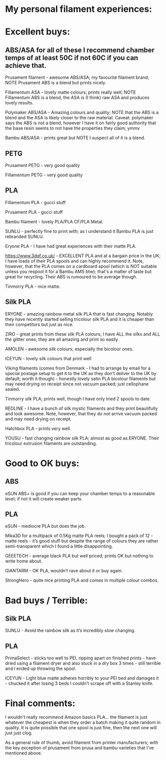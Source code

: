 # My personal filament experiences:

# Excellent buys:

## ABS/ASA for all of these I recommend chamber temps of at least 50C if not 60C if you can achieve that.

Prusament filament - awesome ABS/ASA; my favourite filament brand; NOTE Prusament ABS is a blend but prints nicely.

Fillamentum ASA - lovely matte colours; prints really well; NOTE Fillamentum ABS is a blend, the ASA is (I think) raw ASA and produces lovely results.

Polymaker ABS/ASA - Amazing colours and quality; NOTE that the ABS is a blend and the ASA is likely closer to the raw material.  Caveat: polymaker says the ABS is not a blend, however I have it on fairly good authority that the base resin seems to not have the properties they claim; ymmv

Bambu ABS/ASA - prints great but NOTE I suspect all of it is a blend.

## PETG

Prusament PETG - very good quality

Fillamentum PETG - very good quality

## PLA

Fillamentum PLA - gucci stuff

Prusament PLA - gucci stuff

Bambu filament - lovely PLA/PLA CF/PLA Metal.

SUNLU - perfectly fine to print with; as I understand it Bambu PLA is just rebranded SUNLU.

Eryone PLA - I have had great experiences with their matte PLA.

https://www.3dqf.co.uk/ - EXCELLENT PLA and at a bargain price in the UK; I have loads of their PLA spools and can highly recommend it.
Note, however, that the PLA comes on a cardboard spool (which is NOT suitable unless you respool it for a Bambu AMS btw); that's a matter of taste but great for recycling.  Their ABS is rumoured to be average though.

Tinmorry PLA - nice matte.

## Silk PLA

ERYONE - amazing rainbow metal silk PLA that is fast changing.  Notably they have recently started selling tricolour silk PLA and it is cheaper than their competitors but just as nice.  

ZIRO - great prints from these silk PLA colours; I have ALL the silks and ALL the glitter ones; they are all amazing and print so easily.

AMOLEN - awesome silk colours; especially the bicolour ones.

ICEYUN - lovely silk colours that print well

Viking filaments (comes from Denmark - I had to arrange by email for a special postage setup to get it to the UK as they don’t deliver to the UK by default; worth it though) - honestly lovely satin PLA bicolour filaments but may need drying on receipt since not vacuum packed; just 
cellophane sealed.

Tinmorry silk PLA; prints well, though I have only tried 2 spools to date.

REDLINE - I have a bunch of silk mystic filaments and they print beautifully and look awesome.  Note, however, that they do not arrive vacuum packed and may need drying on receipt.

Hatchbox PLA - prints very well.

YOUSU - fast changing rainbow silk PLA; almost as good as ERYONE.  Their tricolour extrusion filaments are outstanding.

# Good to OK buys:

## ABS

eSUN ABS+ is good if you can keep your chamber temps to a reasonable level; if not it will create weaker parts.

## PLA

eSUN - mediocre PLA but does the job.  

Mika3D for a multipack of 0.5Kg matte PLA reels; I bought a pack of 12 - matte reels - it’s good stuff but despite the range of colours they are rather semi-transparent which I found a little disappointing.

GEEETECH - average black PLA but well priced; prints OK but nothing to write home about.

GIANTARM - OK PLA, wouldn’t rave about it or buy again.

StrongHero - quite nice printing PLA and comes in multiple colour combos.

# Bad buys / Terrible:

## Silk PLA

SUNLU - Avoid the rainbow silk as it’s incredibly slow changing.


## PLA

PrimaSelect - sticks too well to PEI, ripping apart on finished prints - have dried using a filament dryer and also stuck in a dry box 3 times - still terrible and I ended up throwing the spool.

ICEYUN - Light blue matte adheres horribly to your PEI bed and damages it - chucked it after losing 3 beds I couldn’t scrape off with a Stanley knife.

# Final comments: 

I wouldn't really recommend Amazon basics PLA… the filament is just whatever the cheapest is when they order a batch making it quite random in quality. It is quite possible that one spool is just fine, then the next one will just just clog.  

As a general rule of thumb, avoid filament from printer manufacturers; with the key exception of prusament from prusa and bambu varieties that I've mentioned above.

